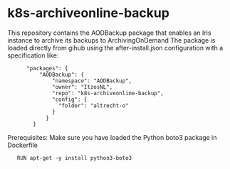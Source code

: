 # k8s-archiveonline-backup
This repository contains the AODBackup package that enables an Iris instance to archive its backups to ArchivingOnDemand
The package is loaded directly from gihub using the after-install.json configuration with a specification like:

```
      "packages": {
          "AODBackup": {
              "namespace": "AODBackup",
              "owner": "ItzosNL",
              "repo": "k8s-archiveonline-backup",
              "config": {
                "folder": "altrecht-o"
              }
            }
        }

```

Prerequisites:
Make sure you have loaded the Python boto3 package in Dockerfile

```
   RUN apt-get -y install python3-boto3
```


